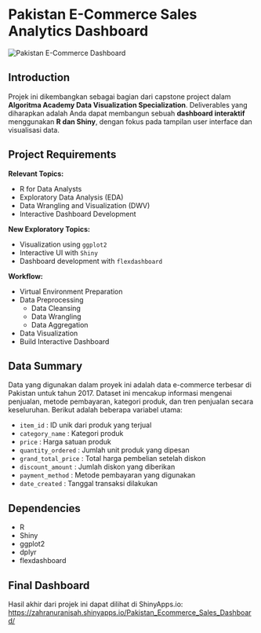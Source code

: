 # Pakistan E-Commerce Sales Analytics Dashboard

![Pakistan E-Commerce Dashboard](dashboard_screenshot.png)

## Introduction
Projek ini dikembangkan sebagai bagian dari capstone project dalam **Algoritma Academy Data Visualization Specialization**. Deliverables yang diharapkan adalah Anda dapat membangun sebuah **dashboard interaktif** menggunakan **R dan Shiny**, dengan fokus pada tampilan user interface dan visualisasi data.

## Project Requirements

**Relevant Topics:**
- R for Data Analysts
- Exploratory Data Analysis (EDA)
- Data Wrangling and Visualization (DWV)
- Interactive Dashboard Development

**New Exploratory Topics:**
- Visualization using `ggplot2`
- Interactive UI with `Shiny`
- Dashboard development with `flexdashboard`

**Workflow:**
- Virtual Environment Preparation
- Data Preprocessing
    - Data Cleansing
    - Data Wrangling
    - Data Aggregation
- Data Visualization
- Build Interactive Dashboard

## Data Summary
Data yang digunakan dalam proyek ini adalah data e-commerce terbesar di Pakistan untuk tahun 2017. Dataset ini mencakup informasi mengenai penjualan, metode pembayaran, kategori produk, dan tren penjualan secara keseluruhan. Berikut adalah beberapa variabel utama:
- `item_id` : ID unik dari produk yang terjual
- `category_name` : Kategori produk
- `price` : Harga satuan produk
- `quantity_ordered` : Jumlah unit produk yang dipesan
- `grand_total_price` : Total harga pembelian setelah diskon
- `discount_amount` : Jumlah diskon yang diberikan
- `payment_method` : Metode pembayaran yang digunakan
- `date_created` : Tanggal transaksi dilakukan

## Dependencies
- R
- Shiny
- ggplot2
- dplyr
- flexdashboard

## Final Dashboard
Hasil akhir dari projek ini dapat dilihat di ShinyApps.io:
https://zahranuranisah.shinyapps.io/Pakistan_Ecommerce_Sales_Dashboard/
